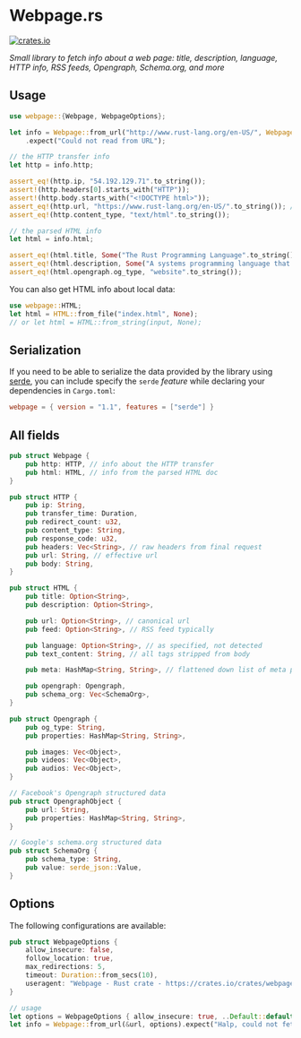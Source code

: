 # Webpage.rs

[![crates.io](https://img.shields.io/crates/v/webpage.svg)](https://crates.io/crates/webpage)

_Small library to fetch info about a web page: title, description, language, HTTP info, RSS feeds, Opengraph, Schema.org, and more_

## Usage

```rust
use webpage::{Webpage, WebpageOptions};

let info = Webpage::from_url("http://www.rust-lang.org/en-US/", WebpageOptions::default())
    .expect("Could not read from URL");

// the HTTP transfer info
let http = info.http;

assert_eq!(http.ip, "54.192.129.71".to_string());
assert!(http.headers[0].starts_with("HTTP"));
assert!(http.body.starts_with("<!DOCTYPE html>"));
assert_eq!(http.url, "https://www.rust-lang.org/en-US/".to_string()); // followed redirects (HTTPS)
assert_eq!(http.content_type, "text/html".to_string());

// the parsed HTML info
let html = info.html;

assert_eq!(html.title, Some("The Rust Programming Language".to_string()));
assert_eq!(html.description, Some("A systems programming language that runs blazingly fast, prevents segfaults, and guarantees thread safety.".to_string()));
assert_eq!(html.opengraph.og_type, "website".to_string());
```

You can also get HTML info about local data:

```rust
use webpage::HTML;
let html = HTML::from_file("index.html", None);
// or let html = HTML::from_string(input, None);
```

## Serialization

If you need to be able to serialize the data provided by the library using [serde](https://serde.rs/), you can include specify the `serde` *feature* while declaring your dependencies in `Cargo.toml`:

```toml
webpage = { version = "1.1", features = ["serde"] }
```

## All fields

```rust
pub struct Webpage {
    pub http: HTTP, // info about the HTTP transfer
    pub html: HTML, // info from the parsed HTML doc
}

pub struct HTTP {
    pub ip: String,
    pub transfer_time: Duration,
    pub redirect_count: u32,
    pub content_type: String,
    pub response_code: u32,
    pub headers: Vec<String>, // raw headers from final request
    pub url: String, // effective url
    pub body: String,
}

pub struct HTML {
    pub title: Option<String>,
    pub description: Option<String>,

    pub url: Option<String>, // canonical url
    pub feed: Option<String>, // RSS feed typically

    pub language: Option<String>, // as specified, not detected
    pub text_content: String, // all tags stripped from body

    pub meta: HashMap<String, String>, // flattened down list of meta properties

    pub opengraph: Opengraph,
    pub schema_org: Vec<SchemaOrg>,
}

pub struct Opengraph {
    pub og_type: String,
    pub properties: HashMap<String, String>,

    pub images: Vec<Object>,
    pub videos: Vec<Object>,
    pub audios: Vec<Object>,
}

// Facebook's Opengraph structured data
pub struct OpengraphObject {
    pub url: String,
    pub properties: HashMap<String, String>,
}

// Google's schema.org structured data
pub struct SchemaOrg {
    pub schema_type: String,
    pub value: serde_json::Value,
}
```

## Options

The following configurations are available:
```rust
pub struct WebpageOptions {
    allow_insecure: false,
    follow_location: true,
    max_redirections: 5,
    timeout: Duration::from_secs(10),
    useragent: "Webpage - Rust crate - https://crates.io/crates/webpage".to_string(),
}

// usage
let options = WebpageOptions { allow_insecure: true, ..Default::default() };
let info = Webpage::from_url(&url, options).expect("Halp, could not fetch");
```
